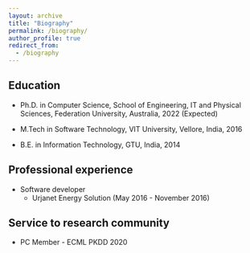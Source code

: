 ```yaml
---
layout: archive
title: "Biography"
permalink: /biography/
author_profile: true
redirect_from: 
  - /biography
---
```


Education
---------
- Ph.D. in Computer Science, School of Engineering, IT and Physical Sciences, Federation University, Australia, 2022 (Expected)

- M.Tech in Software Technology, VIT University, Vellore, India, 2016

- B.E. in Information Technology, GTU, India, 2014

Professional experience
------------------------

- Software developer
  - Urjanet Energy Solution (May 2016 - November 2016)

Service to research community
-------
- PC Member - ECML PKDD 2020